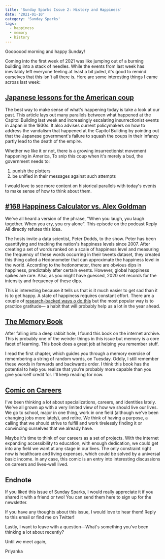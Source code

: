 ```yaml
---
title: 'Sunday Sparks Issue 2: History and Happiness'
date: '2021-01-10'
category: 'Sunday Sparks'
tags:
  - happiness
  - memory
  - history
---
```


Gooooood morning and happy Sunday!

Coming into the first week of 2021 was like jumping out of a burning building into a stack of needles. While the events from last week has inevitably left everyone feeling at least a bit jaded, it's good to remind ourselves that this isn't all there is. Here are some interesting things I came across last week:

## [Japanese lessons for the American coup](https://noahpinion.substack.com/p/japanese-lessons-for-the-american)

The best way to make sense of what's happening today is take a look at our past. This article lays out many parallels between what happened at the Capitol Building last week and increasingly escalating insurrectionist events in Japan in the 1930s. It also advises current policymakers on how to address the vandalism that happened at the Capitol Building by pointing out that the Japanese government's failure to squash the coups in their infancy partly lead to the death of the empire.

Whether we like it or not, there is a growing insurrectionist movement happening in America, To snip this coup when it's merely a bud, the government needs to:

1. punish the plotters
2. be unified in their messages against such attempts

I would love to see more content on historical parallels with today's events to make sense of how to think about them.

## [#168 Happiness Calculator vs. Alex Goldman](https://gimletmedia.com/shows/reply-all/kwh96n)

We've all heard a version of the phrase, "When you laugh, you laugh together. When you cry, you cry alone". This episode on the podcast Reply All directly refutes this idea.

The hosts invite a data scientist, Peter Dodds, to the show. Peter has been quantifying and tracking the nation's happiness levels since 2007. After creating a set of words ranked on a scale of happiness level and measuring the frequency of these words occurring in their tweets dataset, they created this thing called a Hedonometer that can approximate the happiness level in the world. According to the hedonometer, there are obvious dips in happiness, predictably after certain events. However, global happiness spikes are rare. Also, as you might have guessed, 2020 set records for the intensity and frequency of these dips.

This is interesting because it tells us that is it much easier to get sad than it is to get happy. A state of happiness requires constant effort. There are a couple of [research-backed ways o do this](https://www.bakadesuyo.com/2012/08/here-are-the-things-that-are-proven-to-make-y/) but the most popular way is to practice gratitude— a habit that will probably help us a lot in the year ahead.

## [The Memory Book](https://www.amazon.com/Memory-Book-Classic-Improving-School/dp/0345410025)

After falling into a deep rabbit hole, I found this book on the internet archive. This is probably one of the weirder things in this issue but memory is a core facet of learning. This book does a great job at helping you remember stuff.

I read the first chapter, which guides you through a memory exercise of remembering a string of random words, on Tuesday. Oddly, I still remember these words in forwards and backwards order. I think this book has the potential to help you realize that you're probably more capable than you give yourself credit for. I'll keep reading for now.

## [Comic on Careers](https://www.smbc-comics.com/comic/2012-09-02)

I've been thinking a lot about specializations, careers, and identities lately. We've all grown up with a very limited view of how we should live our lives. We go to school, major in one thing, work in one field (although we've been changing jobs more lately), and retire. We think of having a purpose, a calling that we should strive to fulfill and work tirelessly finding it or convincing ourselves that we already have.

Maybe it's time to think of our careers as a set of projects. With the internet expanding accessibility to education, with enough dedication, we could get into any field we want at any stage in our lives. The only constraint right now is healthcare and living expenses, which could be solved by a universal basic income. In any case, this comic is an entry into interesting discussions on careers and lives-well lived.

## Endnote

If you liked this issue of Sunday Sparks, I would really appreciate it if you shared it with a friend or two! You can send them here to sign up for the newsletter.

If you have any thoughts about this issue, I would love to hear them! Reply to this email or find me on Twitter!

Lastly, I want to leave with a question—What's something you've been thinking a lot about recently?

Until we meet again,

Priyanka
